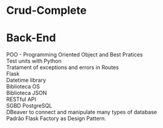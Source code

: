 # Crud-Complete


# Back-End 

POO - Programming Oriented Object and Best Pratices  
Test units with Python  
Tratament of exceptions and errors in Routes  
Flask  
Datetime library  
Biblioteca OS  
Biblioteca JSON  
RESTful API  
SGBD PostgreSQL  
DBeaver to connect and manipulate many types of database  
Padrão Flask Factory as Design Pattern.  
